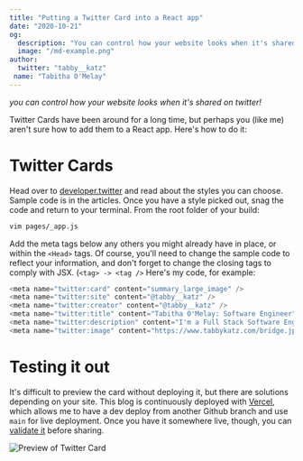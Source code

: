 ```yaml
---
title: "Putting a Twitter Card into a React app"
date: "2020-10-21"
og:
  description: "You can control how your website looks when it's shared on twitter!"
  image: "/md-example.png"
author:
  twitter: "tabby__katz"
 name: "Tabitha O'Melay"
---
```


_you can control how your website looks when it's shared on twitter!_

Twitter Cards have been around for a long time, but perhaps you (like me) aren't sure how to add them to a React app. Here's how to do it:

# Twitter Cards
Head over to [developer.twitter](https://developer.twitter.com/en/docs/twitter-for-websites/cards/overview/abouts-cards) and read about the styles you can choose. Sample code is in the articles. Once you have a style picked out, snag the code and return to your terminal. From the root folder of your build:

```bash
vim pages/_app.js
```

Add the meta tags below any others you might already have in place, or within the `<Head>` tags. Of course, you'll need to change the sample code to reflect your information, and don't forget to change the closing tags to comply with JSX. (`<tag> -> <tag />` Here's my code, for example:

```js
<meta name="twitter:card" content="summary_large_image" />
<meta name="twitter:site" content="@tabby__katz" />
<meta name="twitter:creator" content="@tabby__katz" />
<meta name="twitter:title" content="Tabitha O'Melay: Software Engineer" />
<meta name="twitter:description" content="I'm a Full Stack Software Engineer entering my second year at Holberton School, specializing in Web Stack. Over the past year I have build a foundation in computer science concepts, C, Python, and algorithmic problem-solving." />
<meta name="twitter:image" content="https://www.tabbykatz.com/bridge.jpg" />
```

# Testing it out

It's difficult to preview the card without deploying it, but there are solutions depending on your site. This blog is continuously deployed with [Vercel](https://vercel.com), which allows me to have a dev deploy from another Github branch and use `main` for live deployment. Once you have it somewhere live, though, you can [validate it](https://cards-dev.twitter.com/validator) before sharing. 

![Preview of Twitter Card](https://www.tabbykatz.com/twitter-card.png)

<!--stackedit_data:
eyJoaXN0b3J5IjpbLTgzNDg2NjEyMyw1MTE0MjY3MTJdfQ==
-->